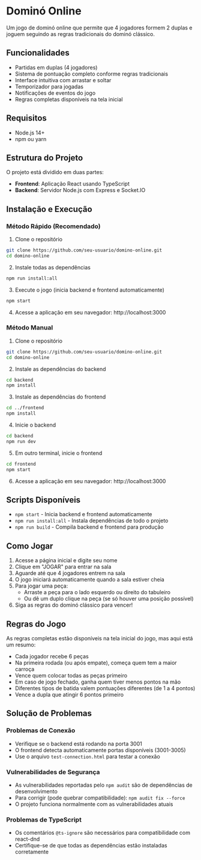 # Dominó Online

Um jogo de dominó online que permite que 4 jogadores formem 2 duplas e joguem seguindo as regras tradicionais do dominó clássico.

## Funcionalidades

- Partidas em duplas (4 jogadores)
- Sistema de pontuação completo conforme regras tradicionais
- Interface intuitiva com arrastar e soltar
- Temporizador para jogadas
- Notificações de eventos do jogo
- Regras completas disponíveis na tela inicial

## Requisitos

- Node.js 14+
- npm ou yarn

## Estrutura do Projeto

O projeto está dividido em duas partes:

- **Frontend**: Aplicação React usando TypeScript
- **Backend**: Servidor Node.js com Express e Socket.IO

## Instalação e Execução

### Método Rápido (Recomendado)

1. Clone o repositório
```bash
git clone https://github.com/seu-usuario/domino-online.git
cd domino-online
```

2. Instale todas as dependências
```bash
npm run install:all
```

3. Execute o jogo (inicia backend e frontend automaticamente)
```bash
npm start
```

4. Acesse a aplicação em seu navegador: http://localhost:3000

### Método Manual

1. Clone o repositório
```bash
git clone https://github.com/seu-usuario/domino-online.git
cd domino-online
```

2. Instale as dependências do backend
```bash
cd backend
npm install
```

3. Instale as dependências do frontend
```bash
cd ../frontend
npm install
```

4. Inicie o backend
```bash
cd backend
npm run dev
```

5. Em outro terminal, inicie o frontend
```bash
cd frontend
npm start
```

6. Acesse a aplicação em seu navegador: http://localhost:3000

## Scripts Disponíveis

- `npm start` - Inicia backend e frontend automaticamente
- `npm run install:all` - Instala dependências de todo o projeto
- `npm run build` - Compila backend e frontend para produção

## Como Jogar

1. Acesse a página inicial e digite seu nome
2. Clique em "JOGAR" para entrar na sala
3. Aguarde até que 4 jogadores entrem na sala
4. O jogo iniciará automaticamente quando a sala estiver cheia
5. Para jogar uma peça:
   - Arraste a peça para o lado esquerdo ou direito do tabuleiro
   - Ou dê um duplo clique na peça (se só houver uma posição possível)
6. Siga as regras do dominó clássico para vencer!

## Regras do Jogo

As regras completas estão disponíveis na tela inicial do jogo, mas aqui está um resumo:

- Cada jogador recebe 6 peças
- Na primeira rodada (ou após empate), começa quem tem a maior carroça
- Vence quem colocar todas as peças primeiro
- Em caso de jogo fechado, ganha quem tiver menos pontos na mão
- Diferentes tipos de batida valem pontuações diferentes (de 1 a 4 pontos)
- Vence a dupla que atingir 6 pontos primeiro

## Solução de Problemas

### Problemas de Conexão
- Verifique se o backend está rodando na porta 3001
- O frontend detecta automaticamente portas disponíveis (3001-3005)
- Use o arquivo `test-connection.html` para testar a conexão

### Vulnerabilidades de Segurança
- As vulnerabilidades reportadas pelo `npm audit` são de dependências de desenvolvimento
- Para corrigir (pode quebrar compatibilidade): `npm audit fix --force`
- O projeto funciona normalmente com as vulnerabilidades atuais

### Problemas de TypeScript
- Os comentários `@ts-ignore` são necessários para compatibilidade com react-dnd
- Certifique-se de que todas as dependências estão instaladas corretamente 